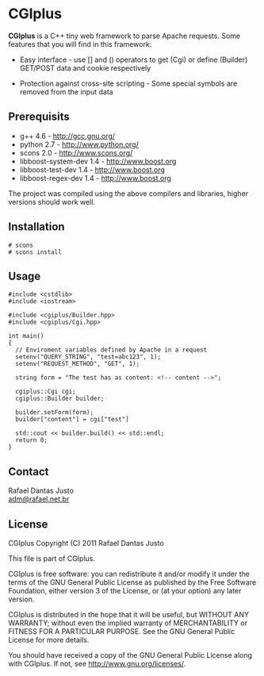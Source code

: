 CGIplus
=======

**CGIplus** is a C++ tiny web framework to parse Apache requests. Some
features that you will find in this framework:

  * Easy interface - use [] and () operators to get (Cgi) or define
    (Builder) GET/POST data and cookie respectively

  * Protection against cross-site scripting - Some special symbols are
    removed from the input data

Prerequisits
------------

  * g++ 4.6 - <http://gcc.gnu.org/>
  * python 2.7 - <http://www.python.org/>
  * scons 2.0 - <http://www.scons.org/>
  * libboost-system-dev 1.4 - <http://www.boost.org>
  * libboost-test-dev 1.4 - <http://www.boost.org>
  * libboost-regex-dev 1.4 - <http://www.boost.org>

  The project was compiled using the above compilers and libraries,
  higher versions should work well.

Installation
------------

    # scons
    # scons install

Usage
-----

    #include <cstdlib>
    #include <iostream>
    
    #include <cgiplus/Builder.hpp>
    #include <cgiplus/Cgi.hpp>
    
    int main()
    {
      // Enviroment variables defined by Apache in a request
      setenv("QUERY_STRING", "test=abc123", 1);
      setenv("REQUEST_METHOD", "GET", 1);
      
      string form = "The test has as content: <!-- content -->";
      
      cgiplus::Cgi cgi;
      cgiplus::Builder builder;
      
      builder.setForm(form);
      builder["content"] = cgi["test"]
      
      std::cout << builder.build() << std::endl;
      return 0;
    }

Contact
-------

  Rafael Dantas Justo  
  <adm@rafael.net.br>

License
-------

  CGIplus Copyright (C) 2011 Rafael Dantas Justo

  This file is part of CGIplus.

  CGIplus is free software: you can redistribute it and/or modify
  it under the terms of the GNU General Public License as published by
  the Free Software Foundation, either version 3 of the License, or
  (at your option) any later version.

  CGIplus is distributed in the hope that it will be useful,
  but WITHOUT ANY WARRANTY; without even the implied warranty of
  MERCHANTABILITY or FITNESS FOR A PARTICULAR PURPOSE.  See the
  GNU General Public License for more details.

  You should have received a copy of the GNU General Public License
  along with CGIplus.  If not, see <http://www.gnu.org/licenses/>.
